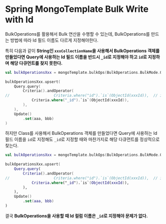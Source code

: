 # Spring MongoTemplate Bulk Write with Id

BulkOperations를 활용해서 Bulk 연산을 수행할 수 있는데, BulkOperations를 만드는 방법에 따라 Id 필드 이름도 다르게 지정해야한다.

특히 다음과 같이 **String인 `xxxCollectionName`을 사용해서 BulkOperations 객체를 만들었다면 Query에 사용하는 Id 필드 이름을 반드시 `_id`로 지정해야 하고 `id`로 지정하며 해당 다큐먼트를 찾지 못한다.**

```kotlin
val bulkOperationsXxx = mongoTemplate.bulkOps(BulkOperations.BulkMode.ORDERED, xxxCollectionName)  // xxxCollectionName는 String
        
bulkOperationsXxx.upsert(
    Query.query(
        Criteria().andOperator(
//                    Criteria.where("id").`is`(ObjectId(xxxId)),  // id로 하면 찾지 못함
            Criteria.where("_id").`is`(ObjectId(xxxId)),
        ),
    ),
    Update()
        .set(aaa, bbb)
)
```

하지만 Class를 사용해서 BulkOperations 객체를 만들었다면 Query에 사용하는 Id 필드 이름을 `id`로 지정해도 `_id`로 지정할 때와 마찬가지로 해당 다큐먼트를 정상적으로 찾는다.

```kotlin
val bulkOperationsXxx = mongoTemplate.bulkOps(BulkOperations.BulkMode.ORDERED, Xxx::class.java)  // 두 번째 인자가 class 
        
bulkOperationsXxx.upsert(
    Query.query(
        Criteria().andOperator(
//                    Criteria.where("id").`is`(ObjectId(xxxId)),  // id로 해도 찾을 수 있음
            Criteria.where("_id").`is`(ObjectId(xxxId)),
        ),
    ),
    Update()
        .set(aaa, bbb)
)
```

결국 **BulkOperations을 사용할 때 Id 컬럼 이름은 `_id`로 지정해야 문제가 없다.**
